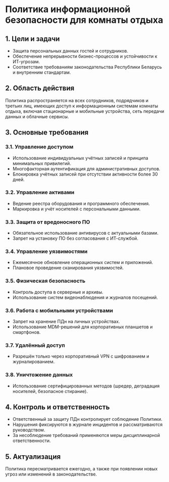 # Политика информационной безопасности для комнаты отдыха

## 1. Цели и задачи

- Защита персональных данных гостей и сотрудников.
- Обеспечение непрерывности бизнес-процессов и устойчивости к ИТ-угрозам.
- Соответствие требованиям законодательства Республики Беларусь и внутренним стандартам.

## 2. Область действия

Политика распространяется на всех сотрудников, подрядчиков и третьих лиц, имеющих доступ к информационным системам комнаты отдыха, включая стационарные и мобильные устройства, сеть передачи данных и облачные сервисы.

## 3. Основные требования

### 3.1. Управление доступом
- Использование индивидуальных учётных записей и принципа минимальных привилегий.
- Многофакторная аутентификация для административных доступов.
- Блокировка учётных записей при отсутствии активности более 30 дней.

### 3.2. Управление активами
- Ведение реестра оборудования и программного обеспечения.
- Маркировка и учёт носителей с персональными данными.

### 3.3. Защита от вредоносного ПО
- Обязательное использование антивирусов с актуальными базами.
- Запрет на установку ПО без согласования с ИТ-службой.

### 3.4. Управление уязвимостями
- Ежемесячное обновление операционных систем и приложений.
- Плановое проведение сканирования уязвимостей.

### 3.5. Физическая безопасность
- Контроль доступа в серверные и архивы.
- Использование систем видеонаблюдения и журналов посещений.

### 3.6. Работа с мобильными устройствами
- Запрет на хранение ПДн на личных устройствах.
- Использование MDM-решений для корпоративных планшетов и смартфонов.

### 3.7. Удалённый доступ
- Разрешён только через корпоративный VPN с шифрованием и журналированием.

### 3.8. Уничтожение данных
- Использование сертифицированных методов (шредер, деградация носителей, безопасное стирание).

## 4. Контроль и ответственность

- Ответственный за защиту ПДн контролирует соблюдение Политики.
- Нарушения фиксируются в журнале инцидентов и рассматриваются руководством.
- За несоблюдение требований применяются меры дисциплинарной ответственности.

## 5. Актуализация

Политика пересматривается ежегодно, а также при появлении новых угроз или изменений в законодательстве.
